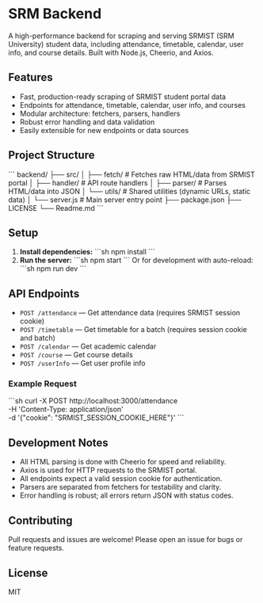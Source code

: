 # SRM Backend

A high-performance backend for scraping and serving SRMIST (SRM University) student data, including attendance, timetable, calendar, user info, and course details. Built with Node.js, Cheerio, and Axios.

## Features

- Fast, production-ready scraping of SRMIST student portal data
- Endpoints for attendance, timetable, calendar, user info, and courses
- Modular architecture: fetchers, parsers, handlers
- Robust error handling and data validation
- Easily extensible for new endpoints or data sources

## Project Structure

\`\`\`
backend/
├── src/
│   ├── fetch/      # Fetches raw HTML/data from SRMIST portal
│   ├── handler/    # API route handlers
│   ├── parser/     # Parses HTML/data into JSON
│   └── utils/      # Shared utilities (dynamic URLs, static data)
│   └── server.js   # Main server entry point
├── package.json
├── LICENSE
└── Readme.md
\`\`\`

## Setup

1. **Install dependencies:**
   \`\`\`sh
   npm install
   \`\`\`
2. **Run the server:**
   \`\`\`sh
   npm start
   \`\`\`
   Or for development with auto-reload:
   \`\`\`sh
   npm run dev
   \`\`\`

## API Endpoints

- `POST /attendance` — Get attendance data (requires SRMIST session cookie)
- `POST /timetable` — Get timetable for a batch (requires session cookie and batch)
- `POST /calendar` — Get academic calendar
- `POST /course` — Get course details
- `POST /userInfo` — Get user profile info

### Example Request

\`\`\`sh
curl -X POST http://localhost:3000/attendance \
  -H 'Content-Type: application/json' \
  -d '{"cookie": "SRMIST_SESSION_COOKIE_HERE"}'
\`\`\`

## Development Notes

- All HTML parsing is done with Cheerio for speed and reliability.
- Axios is used for HTTP requests to the SRMIST portal.
- All endpoints expect a valid session cookie for authentication.
- Parsers are separated from fetchers for testability and clarity.
- Error handling is robust; all errors return JSON with status codes.

## Contributing

Pull requests and issues are welcome! Please open an issue for bugs or feature requests.

## License

MIT
